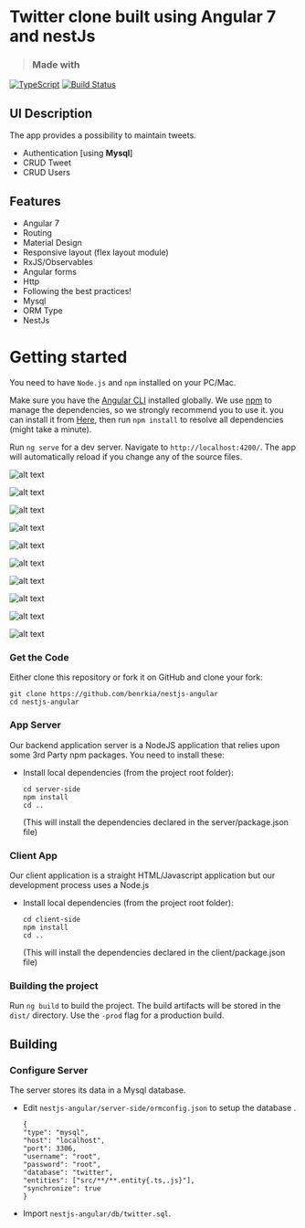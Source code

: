 # Twitter clone built using Angular 7 and nestJs

> ### Made with 

[![TypeScript](https://badges.frapsoft.com/typescript/love/typescript.svg?v=101)](https://github.com/ellerbrock/typescript-badges/)
[![Build Status](https://travis-ci.org/affilnost/angular5-example-shopping-app.svg?branch=master)](https://travis-ci.org/affilnost/angular5-example-shopping-app.svg?branch=master)


## UI Description
The app provides a possibility to maintain tweets.

- Authentication [using **Mysql**]
- CRUD Tweet
- CRUD Users



## Features
- Angular 7
- Routing
- Material Design
- Responsive layout (flex layout module)
- RxJS/Observables
- Angular forms
- Http
- Following the best practices!
- Mysql
- ORM Type
- NestJs


# Getting started
You need to have `Node.js` and `npm` installed on your PC/Mac.

Make sure you have the [Angular CLI](https://github.com/angular/angular-cli#installation) installed globally. We use [npm](https://www.npmjs.com/) to manage the dependencies, so we strongly recommend you to use it. you can install it from [Here](https://www.npmjs.com/get-npm), then run `npm install` to resolve all dependencies (might take a minute).

Run `ng serve` for a dev server. Navigate to `http://localhost:4200/`. The app will automatically reload if you change any of the source files.

![alt text](./screenshots/1.png)

![alt text](./screenshots/2.png)

![alt text](./screenshots/3.png)

![alt text](./screenshots/4.png)

![alt text](./screenshots/5.png)

![alt text](./screenshots/6.png)

![alt text](./screenshots/7.png)

![alt text](./screenshots/8.png)

![alt text](./screenshots/9.png)

![alt text](./screenshots/10.png)


### Get the Code

Either clone this repository or fork it on GitHub and clone your fork:

```
git clone https://github.com/benrkia/nestjs-angular
cd nestjs-angular
```

### App Server

Our backend application server is a NodeJS application that relies upon some 3rd Party npm packages.  You need to install these:

* Install local dependencies (from the project root folder):

    ```
    cd server-side
    npm install
    cd ..
    ```

  (This will install the dependencies declared in the server/package.json file)

### Client App

Our client application is a straight HTML/Javascript application but our development process uses a Node.js 
* Install local dependencies (from the project root folder):

    ```
    cd client-side
    npm install
    cd ..
    ```

  (This will install the dependencies declared in the client/package.json file)
### Building the project
Run `ng build` to build the project. The build artifacts will be stored in the `dist/` directory. Use the `-prod` flag for a production build.

## Building

### Configure Server
The server stores its data in a Mysql database.
* Edit `nestjs-angular/server-side/ormconfig.json` to setup the database .

    ```
   {
    "type": "mysql",
    "host": "localhost",
    "port": 3306,
    "username": "root",
    "password": "root",
    "database": "twitter",
    "entities": ["src/**/**.entity{.ts,.js}"],
    "synchronize": true
  }

    ```
* Import `nestjs-angular/db/twitter.sql`.